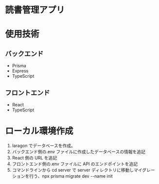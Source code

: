 # 読書管理アプリ

# 使用技術

## バックエンド

- Prisma
- Express
- TypeScript

## フロントエンド

- React
- TypeScript

# ローカル環境作成

1. laragon でデータベースを作成。
2. バックエンド側の.env ファイルに作成したデータベースの情報を追記
3. React 側の URL を追記
4. フロントエンド側の.env ファイルに API のエンドポイントを追記
5. コマンドラインから cd server で server ディレクトリに移動しマイグレーションを行う、npx prisma migrate dev --name init
